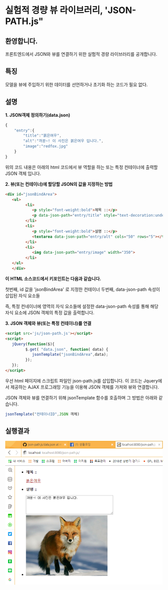 # 실험적 경량 뷰 라이브러리, 'JSON-PATH.js"

## 환영합니다.

프론트엔드에서 JSON와 뷰를 연결하기 위한 실험적 경량 라이브러리를 공개합니다.

## 특징

모델을 뷰에 주입하기 위한 데이터를 선언하거나 초기화 하는 코드가 필요 없다.

## 설명

**1. JSON객체 정의하기(data.json)**

```js
{
    "entry":{
        "title":"붉은여우",
        "alt":"까꿍~! 이 사진은 붉은여우 입니다.",
        "image":"redfox.jpg"
    }
}
```

위의 코드 내용은 아래의 html 코드에서 뷰 역할을 하는 또는 특정 컨테이너에 출력할 JSON 객체 입니다.


**2. 뷰(또는 컨테이너)에 할당할 JSON의 값을 지정하는 방법**

```html
<div id="jsonBindArea">
   <ul>
         <li>
            <p style="font-weight:bold">제목 ::</p>
            <p data-json-path="entry/title" style="text-decoration:underline;color:rgb(155, 23, 23)"></p>
         </li>
         <li>
            <p style="font-weight:bold">설명 ::</p>
            <textarea data-json-path="entry/alt" cols="50" rows="5"></textarea>
         </li>
         <li>
            <img data-json-path="entry/image" width="350">
         </li>
   </ul>
   </div>      
```

**이 HTML 소스코드에서 키포인트는 다음과 같습니다.**


첫번째, id 값을 'jsonBindArea' 로 지정한 컨테이너
두번째, data-json-path 속성이 삽입된 자식 요소들

즉, 특정 컨네이너에 영역의 자식 요소들에 설정한 data-json-path 속성를 통해 해당 자식 요소에 JSON 객체의 특정 값을 출력합니다.


 **3. JSON 객체와 뷰(또는 특정 컨테이너)를 연결** 


```html
<script src='js/json-path.js'></script>
<script>            
   jQuery(function($){
         $.get( "data.json", function( data) {
            jsonTemplate("jsonBindArea",data);
         });
   });
</script>
```

우선 html 페이지에 스크립트 파일인 json-path.js를 삽입합니다.
이 코드는 Jquery에서 제공하는 AJAX 프로그래밍 기능을 이용해 JSON 객체를 가져와 뷰와 연결합니다.

JSON 객체와 뷰를 연결하기 위해 jsonTemplate 함수를 호출하며 그 방법은 아래와 같습니다.

```js
jsonTemplate("컨테이너ID",JSON 객체)
```


 ## 실행결과
  
 ![실행결과 스크린샷 입니다.](Screenshot.png) 



